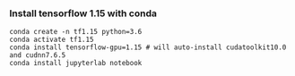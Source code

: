 ### Install tensorflow 1.15 with conda
```
conda create -n tf1.15 python=3.6
conda activate tf1.15
conda install tensorflow-gpu=1.15 # will auto-install cudatoolkit10.0 and cudnn7.6.5
conda install jupyterlab notebook
```



